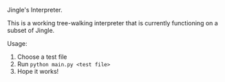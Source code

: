 Jingle's Interpreter.

This is a working tree-walking interpreter that is currently functioning on a subset of Jingle.

Usage:

1. Choose a test file
2. Run `python main.py <test file>`
3. Hope it works!

